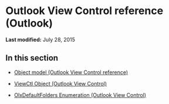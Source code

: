 
# Outlook View Control reference (Outlook)

 **Last modified:** July 28, 2015


## In this section


-  [Object model (Outlook View Control reference)](36fa9303-2135-6fcc-b93c-05eef37af3ec.md)
    
-  [ViewCtl Object (Outlook View Control)](e5737688-6196-bc0a-767c-7b1fe7071fce.md)
    
-  [OlxDefaultFolders Enumeration (Outlook View Control)](92411a91-9b80-f283-a46b-19d2b9a6562e.md)
    

